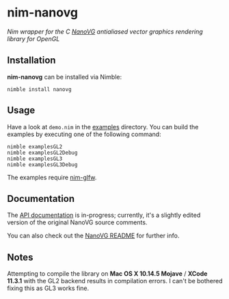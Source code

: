 # nim-nanovg

*Nim wrapper for the C [NanoVG](https://github.com/memononen/nanovg)
antialiased vector graphics rendering library for OpenGL*

## Installation

**nim-nanovg** can be installed via Nimble:

    nimble install nanovg

## Usage

Have a look at `demo.nim` in the [examples](/examples) directory. You can
build the examples by executing one of the following command:

    nimble examplesGL2
    nimble examplesGL2Debug
    nimble examplesGL3
    nimble examplesGL3Debug

The examples require [nim-glfw](https://github.com/ephja/nim-glfw).

## Documentation

The [API documentation](/doc) is in-progress; currently, it's a slightly
edited version of the original NanoVG source comments.

You can also check out the [NanoVG README](https://github.com/memononen/nanovg)
for further info.

## Notes

Attempting to compile the library on **Mac OS X 10.14.5 Mojave** / **XCode
11.3.1** with the GL2 backend results in compilation errors. I can't be
bothered fixing this as GL3 works fine.

